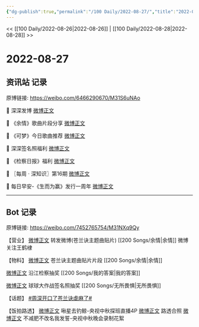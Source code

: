 ```yaml
---
{"dg-publish":true,"permalink":"/100 Daily/2022-08-27/","title":"2022-08-27","created":"2022-12-07T16:25:41.000+08:00","updated":"2023-04-11T14:46:33.496+08:00"}
---
```



<< [[100 Daily/2022-08-26\|2022-08-26]] | [[100 Daily/2022-08-28\|2022-08-28]] >>

# 2022-08-27

## 资讯站 记录

原博链接: https://weibo.com/6466290670/M31S6uNAo

💫 深深发博 [微博正文](https://m.weibo.cn/6466290670/4807189339046593)

💫 《余情》歌曲片段分享 [微博正文](https://m.weibo.cn/6466290670/4807191301983260)

💫 《可梦》今日歌曲推荐 [微博正文](https://m.weibo.cn/6466290670/4807040437061617)

💫 深深签名照福利 [微博正文](https://m.weibo.cn/6466290670/4807216941237014)

💫 《检察日报》福利 [微博正文](https://m.weibo.cn/6466290670/4807198226259153)

💫 〖每周 · 深知识〗第16期 [微博正文](https://m.weibo.cn/6466290670/4807160464937096)

💫 每日早安-《生而为赢》发行一周年 [微博正文](https://m.weibo.cn/6466290670/4806988360058952)

---
## Bot 记录

原博链接: https://weibo.com/7452765754/M31NXq9Qy

【营业】
[微博正文](https://m.weibo.cn/1736988591/4807178295446110) 转发微博(苍兰诀主题曲贴片) [[200 Songs/余情\|余情]]
微博关注王鹤棣

【物料】
[微博正文](https://m.weibo.cn/7259918671/4807167540725046) 苍兰诀主题曲贴片片段 [[200 Songs/余情\|余情]]

[微博正文](https://m.weibo.cn/7168618354/4807179939348687) 沿江检察抽奖 [[200 Songs/我的答案\|我的答案]]

[微博正文](https://m.weibo.cn/5646899336/4807210532867885) 球球大作战签名照抽奖 [[200 Songs/无所畏惧\|无所畏惧]]

【话题】
[#周深开口了苍兰诀虐麻了#](https://s.weibo.com/weibo?q=%23%E5%91%A8%E6%B7%B1%E5%BC%80%E5%8F%A3%E4%BA%86%E8%8B%8D%E5%85%B0%E8%AF%80%E8%99%90%E9%BA%BB%E4%BA%86%23)

【饭拍路透】
[微博正文](https://m.weibo.cn/3246571812/4807009192379806) 啾星去钓鲸-央视中秋探班直播4P
[微博正文](https://m.weibo.cn/7283441479/4807041501107481) 路透合照
[微博正文](https://m.weibo.cn/3223565345/4807126524102551) 不减肥不改名我发誓-央视中秋晚会录制花絮
